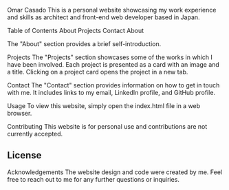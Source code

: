 Omar Casado
This is a personal website showcasing my work experience and skills as architect and front-end web developer based in Japan.

Table of Contents
About
Projects
Contact
About

The "About" section provides a brief self-introduction.

Projects
The "Projects" section showcases some of the works in which I have been involved.
Each project is presented as a card with an image and a title. Clicking on a project card opens the project in a new tab.

Contact
The "Contact" section provides information on how to get in touch with me. It includes links to my email, LinkedIn profile, and GitHub profile.

Usage
To view this website, simply open the index.html file in a web browser.

Contributing
This website is for personal use and contributions are not currently accepted.

License
--

Acknowledgements
The website design and code were created by me.
Feel free to reach out to me for any further questions or inquiries.
